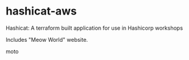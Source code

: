 # hashicat-aws
Hashicat: A terraform built application for use in Hashicorp workshops

Includes "Meow World" website.

moto
